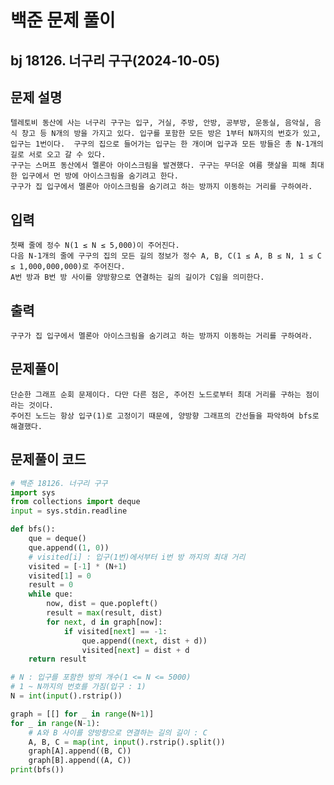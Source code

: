 # 백준 문제 풀이
## bj 18126. 너구리 구구(2024-10-05)

## 문제 설명
    텔레토비 동산에 사는 너구리 구구는 입구, 거실, 주방, 안방, 공부방, 운동실, 음악실, 음식 창고 등 N개의 방을 가지고 있다. 입구를 포함한 모든 방은 1부터 N까지의 번호가 있고, 입구는 1번이다.  구구의 집으로 들어가는 입구는 한 개이며 입구과 모든 방들은 총 N-1개의 길로 서로 오고 갈 수 있다.
    구구는 스머프 동산에서 멜론아 아이스크림을 발견했다. 구구는 무더운 여름 햇살을 피해 최대한 입구에서 먼 방에 아이스크림을 숨기려고 한다.
    구구가 집 입구에서 멜론아 아이스크림을 숨기려고 하는 방까지 이동하는 거리를 구하여라.

## 입력
    첫째 줄에 정수 N(1 ≤ N ≤ 5,000)이 주어진다.
    다음 N-1개의 줄에 구구의 집의 모든 길의 정보가 정수 A, B, C(1 ≤ A, B ≤ N, 1 ≤ C ≤ 1,000,000,000)로 주어진다.
    A번 방과 B번 방 사이를 양방향으로 연결하는 길의 길이가 C임을 의미한다.

## 출력
    구구가 집 입구에서 멜론아 아이스크림을 숨기려고 하는 방까지 이동하는 거리를 구하여라.

## 문제풀이
    단순한 그래프 순회 문제이다. 다만 다른 점은, 주어진 노드로부터 최대 거리를 구하는 점이라는 것이다.
    주어진 노드는 항상 입구(1)로 고정이기 때문에, 양방향 그래프의 간선들을 파악하여 bfs로 해결했다.
    
## 문제풀이 코드
```python
# 백준 18126. 너구리 구구
import sys
from collections import deque
input = sys.stdin.readline

def bfs():
    que = deque()
    que.append((1, 0))
    # visited[i] : 입구(1번)에서부터 i번 방 까지의 최대 거리
    visited = [-1] * (N+1)
    visited[1] = 0
    result = 0
    while que:
        now, dist = que.popleft()
        result = max(result, dist)
        for next, d in graph[now]:
            if visited[next] == -1:
                que.append((next, dist + d))
                visited[next] = dist + d
    return result

# N : 입구를 포함한 방의 개수(1 <= N <= 5000)
# 1 ~ N까지의 번호를 가짐(입구 : 1)
N = int(input().rstrip())

graph = [[] for _ in range(N+1)]
for _ in range(N-1):
    # A와 B 사이를 양방향으로 연결하는 길의 길이 : C
    A, B, C = map(int, input().rstrip().split())
    graph[A].append((B, C))
    graph[B].append((A, C))
print(bfs())
```